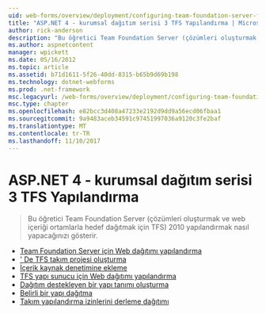 ```yaml
---
uid: web-forms/overview/deployment/configuring-team-foundation-server-for-web-deployment/index
title: "ASP.NET 4 - kurumsal dağıtım serisi 3 TFS Yapılandırma | Microsoft Docs"
author: rick-anderson
description: "Bu öğretici Team Foundation Server (çözümleri oluşturmak ve web içeriği ortamlarla hedef dağıtmak için TFS) 2010 yapılandırmak nasıl yapacağınızı gösterir."
ms.author: aspnetcontent
manager: wpickett
ms.date: 05/16/2012
ms.topic: article
ms.assetid: b71d1611-5f26-40dd-8315-b65b9d69b198
ms.technology: dotnet-webforms
ms.prod: .net-framework
msc.legacyurl: /web-forms/overview/deployment/configuring-team-foundation-server-for-web-deployment
msc.type: chapter
ms.openlocfilehash: e82bcc3d408a47233e2192d9dd9a56ecd06fbaa1
ms.sourcegitcommit: 9a9483aceb34591c97451997036a9120c3fe2baf
ms.translationtype: MT
ms.contentlocale: tr-TR
ms.lasthandoff: 11/10/2017
---
```

<a name="aspnet-4---enterprise-deployment-series-3-configuring-tfs"></a>ASP.NET 4 - kurumsal dağıtım serisi 3 TFS Yapılandırma
====================
> Bu öğretici Team Foundation Server (çözümleri oluşturmak ve web içeriği ortamlarla hedef dağıtmak için TFS) 2010 yapılandırmak nasıl yapacağınızı gösterir.


- [Team Foundation Server için Web dağıtımı yapılandırma](configuring-team-foundation-server-for-web-deployment.md)
- [' De TFS takım projesi oluşturma](creating-a-team-project-in-tfs.md)
- [İçerik kaynak denetimine ekleme](adding-content-to-source-control.md)
- [TFS yapı sunucu için Web dağıtımı yapılandırma](configuring-a-tfs-build-server-for-web-deployment.md)
- [Dağıtım destekleyen bir yapı tanımı oluşturma](creating-a-build-definition-that-supports-deployment.md)
- [Belirli bir yapı dağıtma](deploying-a-specific-build.md)
- [Takım yapılandırma izinlerini derleme dağıtımı](configuring-permissions-for-team-build-deployment.md)
